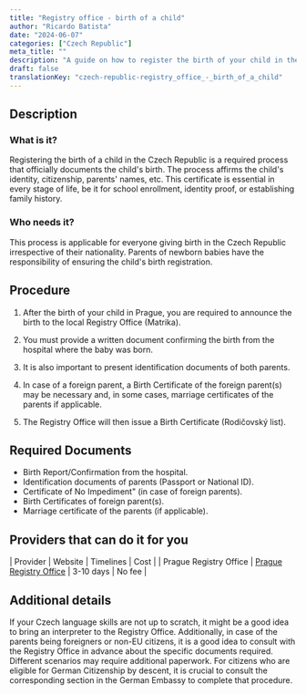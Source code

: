 ```yaml
---
title: "Registry office - birth of a child"
author: "Ricardo Batista"
date: "2024-06-07"
categories: ["Czech Republic"]
meta_title: ""
description: "A guide on how to register the birth of your child in the Czech Republic. This process is vital for ensuring your child's citizenship and social benefits in the future."
draft: false
translationKey: "czech-republic-registry_office_-_birth_of_a_child"
---
```


## Description
### What is it?
Registering the birth of a child in the Czech Republic is a required process that officially documents the child's birth. The process affirms the child's identity, citizenship, parents' names, etc. This certificate is essential in every stage of life, be it for school enrollment, identity proof, or establishing family history.

### Who needs it?
This process is applicable for everyone giving birth in the Czech Republic irrespective of their nationality. Parents of newborn babies have the responsibility of ensuring the child's birth registration.

## Procedure

1. After the birth of your child in Prague, you are required to announce the birth to the local Registry Office (Matrika).

2. You must provide a written document confirming the birth from the hospital where the baby was born.

3. It is also important to present identification documents of both parents.

4. In case of a foreign parent, a Birth Certificate of the foreign parent(s) may be necessary and, in some cases, marriage certificates of the parents if applicable.

5. The Registry Office will then issue a Birth Certificate (Rodičovský list).

## Required Documents

- Birth Report/Confirmation from the hospital.
- Identification documents of parents (Passport or National ID).
- Certificate of No Impediment" (in case of foreign parents).
- Birth Certificates of foreign parent(s).
- Marriage certificate of the parents (if applicable).

## Providers that can do it for you

| Provider        |     Website     |     Timelines    |       Cost      |
| Prague Registry Office      |  [Prague Registry Office](https://www.praha.eu/jnp/en/life_events/birth/index.html)      |      3-10 days      |        No fee       |

## Additional details

If your Czech language skills are not up to scratch, it might be a good idea to bring an interpreter to the Registry Office. Additionally, in case of the parents being foreigners or non-EU citizens, it is a good idea to consult with the Registry Office in advance about the specific documents required. Different scenarios may require additional paperwork. For citizens who are eligible for German Citizenship by descent, it is crucial to consult the corresponding section in the German Embassy to complete that procedure.